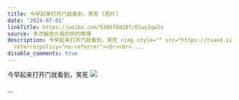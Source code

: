 ```yaml
---
title: 今早起来打开门就看到，笑死 [图片]
date: '2024-07-01'
linkTitle: https://weibo.com/5286768287/OlwyIqw5s
source: 多次婉拒久保织织的微博
description: 今早起来打开门就看到，笑死 <img style="" src="https://tvax4.sinaimg.cn/large/005LMJWfgy1hr8eyc1ma7j30u014044b.jpg"
  referrerpolicy="no-referrer"><br><br> ...
disable_comments: true
---
```

今早起来打开门就看到，笑死 <img style="" src="https://tvax4.sinaimg.cn/large/005LMJWfgy1hr8eyc1ma7j30u014044b.jpg" referrerpolicy="no-referrer"><br><br> ...